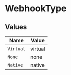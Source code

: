 # WebhookType


## Values

| Name      | Value     |
| --------- | --------- |
| `Virtual` | virtual   |
| `None`    | none      |
| `Native`  | native    |